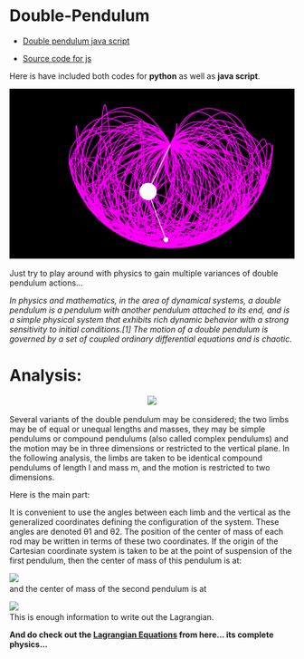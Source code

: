 # Double-Pendulum

- [Double pendulum java script](http://manojtummala.github.io/Double-Pendulum/Double-Pendulum--JS/index.html)

- [Source code for js](./Double-Pendulum--JS)

Here is have included both codes for **python** as well as **java script**.

<img src="./Double-Pendulum--JS/Capture.png"/>

Just try to play around with physics to gain multiple variances of double pendulum actions... 

_In physics and mathematics, in the area of dynamical systems, a double pendulum is a pendulum with another pendulum attached to its end, and is a simple physical system that exhibits rich dynamic behavior with a strong sensitivity to initial conditions.[1] The motion of a double pendulum is governed by a set of coupled ordinary differential equations and is chaotic._

# Analysis:
<p align="center">
<img src="https://upload.wikimedia.org/wikipedia/commons/thumb/7/78/Double-Pendulum.svg/1200px-Double-Pendulum.svg.png" width="200"/></p>

Several variants of the double pendulum may be considered; the two limbs may be of equal or unequal lengths and masses, they may be simple pendulums or compound pendulums (also called complex pendulums) and the motion may be in three dimensions or restricted to the vertical plane. In the following analysis, the limbs are taken to be identical compound pendulums of length l and mass m, and the motion is restricted to two dimensions.

Here is the main part:

It is convenient to use the angles between each limb and the vertical as the generalized coordinates defining the configuration of the system. These angles are denoted θ1 and θ2. The position of the center of mass of each rod may be written in terms of these two coordinates. If the origin of the Cartesian coordinate system is taken to be at the point of suspension of the first pendulum, then the center of mass of this pendulum is at:

<img src="https://wikimedia.org/api/rest_v1/media/math/render/svg/48de2956fdc503c352a4aece2f24119340e6e8d0" width=/><br />
  and the center of mass of the second pendulum is at

<img src="https://wikimedia.org/api/rest_v1/media/math/render/svg/dbe7b77136fed6134fb4aa6fad95c11613d760a3"/><br />
  This is enough information to write out the Lagrangian.
  
  __And do check out the [Lagrangian Equations](https://en.wikipedia.org/wiki/Double_pendulum#:~:text=In%20physics%20and%20mathematics%2C%20in,strong%20sensitivity%20to%20initial%20conditions) from here... its complete physics...__ 
